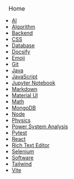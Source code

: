 <div style="display:inline; padding-left: 15px; font-size: 16px;">
    <a href="https://markdown-notes-hpkg.onrender.com/#/?id=main" style="text-decoration: none; &:hover { text-decoration: underline }">Home</a>
</div>

* [AI](/topics/AI/)
* [Algorithm](/topics/Algorithm/)
* [Backend](/topics/Backend/)
* [CSS](/topics/CSS/)
* [Database](/topics/Database/)
* [Docsify](/topics/Docsify/)
* [Emoji](/topics/Emoji/)
* [Git](/topics/Git/)
* [Java](/topics/Java/)
* [JavaScript](/topics/JavaScript/)
* [Jupyter Notebook](/topics/Jupyter%20Notebook/)
* [Markdown](/topics/Markdown/)
* [Material UI](/topics/Material%20UI/)
* [Math](/topics/Math/)
* [MongoDB](/topics/MongoDB/)
* [Node](/topics/Node/)
* [Physics](/topics/Physics/)
* [Power System Analysis](/topics/Power%20System%20Analysis/)
* [Pytest](/topics/Pytest/)
* [React](/topics/React/)
* [Rich Text Editor](/topics/Rich%20Text%20Editor/)
* [Selenium](/topics/Selenium/)
* [Software](/topics/Software/)
* [Tailwind](/topics/Tailwind/)
* [Vite](/topics/Vite/)